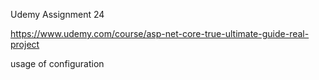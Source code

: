 Udemy Assignment 24

https://www.udemy.com/course/asp-net-core-true-ultimate-guide-real-project

usage of configuration
